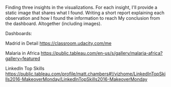 Finding three insights in the visualizations. For each insight, I'll provide a static image that shares what I found. Writing a short report explaining each observation and how I found the information to reach My conclusion from the dashboard. Altogether (including images).

Dashboards:

Madrid in Detail
https://classroom.udacity.com/me

Malaria in Africa
https://public.tableau.com/en-us/s/gallery/malaria-africa?gallery=featured

LinkedIn Top Skills
https://public.tableau.com/profile/matt.chambers#!/vizhome/LinkedInTopSkills2016-MakeoverMonday/LinkedInTopSkills2016-MakeoverMonday
